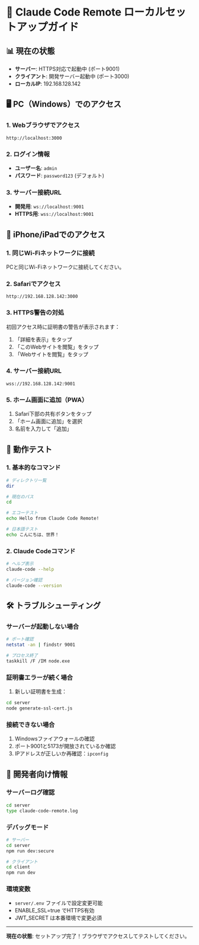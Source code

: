# 🚀 Claude Code Remote ローカルセットアップガイド

## 📊 現在の状態
- **サーバー**: HTTPS対応で起動中 (ポート9001)
- **クライアント**: 開発サーバー起動中 (ポート3000)
- **ローカルIP**: 192.168.128.142

## 🖥️ PC（Windows）でのアクセス

### 1. Webブラウザでアクセス
```
http://localhost:3000
```

### 2. ログイン情報
- **ユーザー名**: `admin`
- **パスワード**: `password123` (デフォルト)

### 3. サーバー接続URL
- **開発用**: `ws://localhost:9001`
- **HTTPS用**: `wss://localhost:9001`

## 📱 iPhone/iPadでのアクセス

### 1. 同じWi-Fiネットワークに接続
PCと同じWi-Fiネットワークに接続してください。

### 2. Safariでアクセス
```
http://192.168.128.142:3000
```

### 3. HTTPS警告の対処
初回アクセス時に証明書の警告が表示されます：
1. 「詳細を表示」をタップ
2. 「このWebサイトを閲覧」をタップ
3. 「Webサイトを閲覧」をタップ

### 4. サーバー接続URL
```
wss://192.168.128.142:9001
```

### 5. ホーム画面に追加（PWA）
1. Safari下部の共有ボタンをタップ
2. 「ホーム画面に追加」を選択
3. 名前を入力して「追加」

## 🧪 動作テスト

### 1. 基本的なコマンド
```bash
# ディレクトリ一覧
dir

# 現在のパス
cd

# エコーテスト
echo Hello from Claude Code Remote!

# 日本語テスト
echo こんにちは、世界！
```

### 2. Claude Codeコマンド
```bash
# ヘルプ表示
claude-code --help

# バージョン確認
claude-code --version
```

## 🛠️ トラブルシューティング

### サーバーが起動しない場合
```bash
# ポート確認
netstat -an | findstr 9001

# プロセス終了
taskkill /F /IM node.exe
```

### 証明書エラーが続く場合
1. 新しい証明書を生成：
```bash
cd server
node generate-ssl-cert.js
```

### 接続できない場合
1. Windowsファイアウォールの確認
2. ポート9001と5173が開放されているか確認
3. IPアドレスが正しいか再確認：`ipconfig`

## 🔧 開発者向け情報

### サーバーログ確認
```bash
cd server
type claude-code-remote.log
```

### デバッグモード
```bash
# サーバー
cd server
npm run dev:secure

# クライアント
cd client
npm run dev
```

### 環境変数
- `server/.env` ファイルで設定変更可能
- ENABLE_SSL=true でHTTPS有効
- JWT_SECRET は本番環境で変更必須

---

**現在の状態**: セットアップ完了！ブラウザでアクセスしてテストしてください。